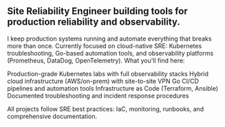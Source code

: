 ## Site Reliability Engineer building tools for production reliability and observability.

I keep production systems running and automate everything that breaks more than once. Currently focused on cloud-native SRE: Kubernetes troubleshooting, Go-based automation tools, and observability platforms (Prometheus, DataDog, OpenTelemetry).
What you'll find here:

Production-grade Kubernetes labs with full observability stacks
Hybrid cloud infrastructure (AWS/on-prem) with site-to-site VPN
Go CI/CD pipelines and automation tools
Infrastructure as Code (Terraform, Ansible)
Documented troubleshooting and incident response procedures

All projects follow SRE best practices: IaC, monitoring, runbooks, and comprehensive documentation.
